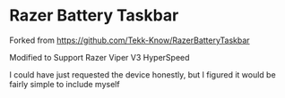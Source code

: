 # Razer Battery Taskbar
Forked from https://github.com/Tekk-Know/RazerBatteryTaskbar

Modified to Support Razer Viper V3 HyperSpeed

I could have just requested the device honestly, but I figured it would be fairly simple to include myself
